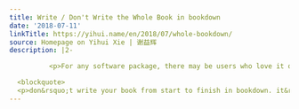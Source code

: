 ```yaml
---
title: Write / Don't Write the Whole Book in bookdown
date: '2018-07-11'
linkTitle: https://yihui.name/en/2018/07/whole-bookdown/
source: Homepage on Yihui Xie | 谢益辉
description: |2-

          <p>For any software package, there may be users who love it or hate it, which never surprises me. In the past two days, I noticed two tweets that said opposite things about <strong>bookdown</strong>. The other day, <a href="https://twitter.com/tjmahr/status/1016504012802322434">tj mahr said</a>:</p>

  <blockquote>
  <p>don&rsquo;t write your book from start to finish in bookdown. it&rsquo;s too easy to hit a bug, and it&rsquo;s impossible to interactively debug. also, today my figure capti
---
```

